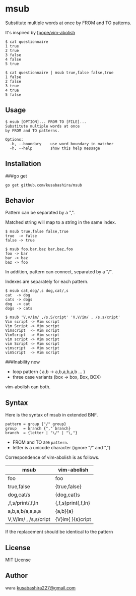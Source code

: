 msub
====

Substitute multiple words at once
by FROM and TO patterns.

It's inspired by [tpope/vim-abolish](http://github.com/tpope/vim-abolish)

	$ cat questionnaire
	1 true
	2 true
	3 false
	4 false
	5 true

	$ cat questionnaire | msub true,false false,true
	1 false
	2 false
	3 true
	4 true
	5 false

Usage
-----

	$ msub [OPTION]... FROM TO [FILE]...
	Substitute multiple words at once
	by FROM and TO patterns.

	Options:
	  -b, --boundary    use word boundary in matcher
	  -h, --help        show this help message

Installation
------------

###go get

	go get github.com/kusabashira/msub

Behavior
--------

Pattern can be separated by a ",".

Matched string will map to a string in the same index.

	$ msub true,false false,true
	true  -> false
	false -> true

	$ msub foo,bar,baz bar,baz,foo
	foo -> bar
	bar -> baz
	baz -> foo

In addition, pattern can connect, separated by a "/".

Indexes are separately for each pattern.

	$ msub cat,dog/,s dog,cat/,s
	cat  -> dog
	cats -> dogs
	dog  -> cat
	dogs -> cats

	$ msub 'V,v/im/ ,/s,S/cript' 'V,V/im/ , /s,s/cript'
	Vim script -> Vim script
	Vim Script -> Vim script
	Vimscript  -> Vim script
	VimScript  -> Vim script
	vim script -> Vim script
	vim Script -> Vim script
	vimscript  -> Vim script
	vimScript  -> Vim script

###Inability now

- loop pattern ( a,b -> a,b,a,b,a,b ... )
- three case variants (box -> box, Box, BOX)

vim-abolish can both.

Syntax
------

Here is the syntax of msub in extended BNF. 

	pattern = group {"/" group}
	group   = branch {"," branch}
	branch  = {letter | "\/" | "\,"}

- FROM and TO are `pattern`.
- letter is a unicode character (ignore "/" and ",")

Correspondence of vim-abolish is as follows.

| msub                 | vim-abolish        |
|----------------------|--------------------|
| foo                  | foo                |
| true,false           | {true,false}       |
| dog,cat/s            | {dog,cat}s         |
| ,f,s/print/,f,ln     | {,f,s}print{,f,ln} |
| a,b,a,b/a,a,a,a      | {a,b}{a}           |
| V,V/im/ , /s,s/cript | {V}im{ }{s}cript   |

If the replacement should be identical to the pattern

License
-------

MIT License

Author
------

wara <kusabashira227@gmail.com>
